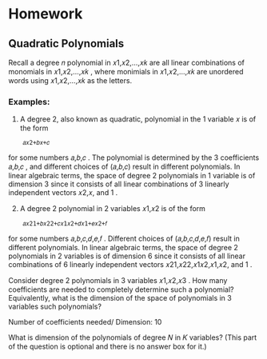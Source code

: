 # Homework

## Quadratic Polynomials


Recall a degree  𝑛  polynomial in  𝑥1,𝑥2,…,𝑥𝑘  are all linear combinations of monomials in  𝑥1,𝑥2,…,𝑥𝑘 , where monimials in  𝑥1,𝑥2,…,𝑥𝑘  are unordered words using  𝑥1,𝑥2,…,𝑥𝑘  as the letters.

### Examples:

1) A degree 2, also known as quadratic, polynomial in the 1 variable  𝑥  is of the form
```
	𝑎𝑥2+𝑏𝑥+𝑐
```
for some numbers  𝑎,𝑏,𝑐 . The polynomial is determined by the 3 coefficients  𝑎,𝑏,𝑐 , and different choices of  (𝑎,𝑏,𝑐)  result in different polynomials.
In linear algebraic terms, the space of degree 2 polynomials in 1 variable is of dimension 3 since it consists of all linear combinations of 3 linearly independent vectors  𝑥2,𝑥,  and  1 .


2) A degree 2 polynomial in 2 variables  𝑥1,𝑥2  is of the form
```
	𝑎𝑥21+𝑏𝑥22+𝑐𝑥1𝑥2+𝑑𝑥1+𝑒𝑥2+𝑓
```

for some numbers  𝑎,𝑏,𝑐,𝑑,𝑒,𝑓 . Different choices of  (𝑎,𝑏,𝑐,𝑑,𝑒,𝑓)  result in different polynomials.
In linear algebraic terms, the space of degree 2 polynomials in 2 variables is of dimension 6 since it consists of all linear combinations of 6 linearly independent vectors  𝑥21,𝑥22,𝑥1𝑥2,𝑥1,𝑥2,  and  1 .


Consider degree 2 polynomials in 3 variables  𝑥1,𝑥2,𝑥3 . How many coefficients are needed to completely determine such a polynomial? Equivalently, what is the dimension of the space of polynomials in 3 variables such polynomials?


Number of coefficients needed/ Dimension: 10

What is dimension of the polynomials of degree  𝑁  in  𝐾  variables? (This part of the question is optional and there is no answer box for it.)

